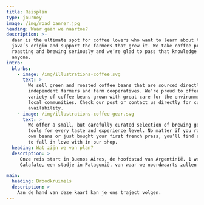 ```yaml
---
title: Reisplan
type: journey
image: /img/road_banner.jpg
heading: Waar gaan we naartoe?
description: >-
  daan is the ultimate spot for coffee lovers who want to learn about their
  java’s origin and support the farmers that grew it. We take coffee production,
  roasting and brewing seriously and we’re glad to pass that knowledge to
  anyone.
intro:
  blurbs:
    - image: /img/illustrations-coffee.svg
      text: >
        We sell green and roasted coffee beans that are sourced directly from
        independent farmers and farm cooperatives. We’re proud to offer a
        variety of coffee beans grown with great care for the environment and
        local communities. Check our post or contact us directly for current
        availability.
    - image: /img/illustrations-coffee-gear.svg
      text: >
        We offer a small, but carefully curated selection of brewing gear and
        tools for every taste and experience level. No matter if you roast your
        own beans or just bought your first french press, you’ll find a gadget
        to fall in love with in our shop.
  heading: Wat zijn we van plan?
  description: >
     Onze reis start in Buenos Aires, de hoofdstad van Argentinië. 1 week later reizen we naar El
     Calafate, een stadje in Patagonië, van waar we noordwaarts zullen trekken.

main:
  heading: Broodkruimels
  description: >
    Aan de hand van deze kaart kan je ons traject volgen.
---
```



